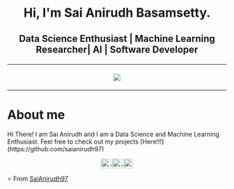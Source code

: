 <h1 align="center">Hi, I'm Sai Anirudh Basamsetty.
<h2 align="center"> Data Science Enthusiast | Machine Learning Researcher| AI | Software Developer
  <hr>
<p align ="center">
<img src="https://github-readme-stats.vercel.app/api?username=saianirudh97&show_icons=true&title_color=00ffff&text_color=33ff33&bg_color=333333&icon_color=ffff4d")
</p>


---
<h1 align="left">About me </h1>
Hi There! I am Sai Anirudh and I am a Data Science and Machine Learning Enthusiast. Feel free to check out my projects            
[Here!!!](https://github.com/saianirudh97)


<p align = "center">
<a href="https://www.linkedin.com/in/">
  <img align="center" alt="Anirudh's's Linkdein" width="22px" src="https://cdn.jsdelivr.net/npm/simple-icons@v3/icons/linkedin.svg" />
</a>
<a href="https://github.com/saianirudh97">
  <img align="center" alt="Anirudh's Github" width="22px" src="https://cdn.jsdelivr.net/npm/simple-icons@v3/icons/github.svg" />
</a>
<a href="https://www.hackerrank.com/Sai_Anirudh97">
  <img align="center" alt="Anirudh's Hackerrank" width="22px" src="https://cdn.jsdelivr.net/npm/simple-icons@v3/icons/hackerrank.svg" />
</a>

</p>


⭐️ From [SaiAnirudh97](https://github.com/saianirudh97)

